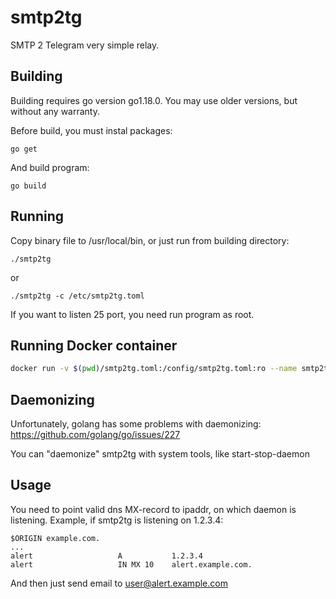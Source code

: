 # smtp2tg

SMTP 2 Telegram very simple relay.

## Building

Building requires go version go1.18.0. You may use older versions, but without any warranty.

Before build, you must instal packages:
```
go get
```

And build program:
```
go build
```

## Running

Copy binary file to /usr/local/bin, or just run from building directory:

```
./smtp2tg
```
or
```
./smtp2tg -c /etc/smtp2tg.toml
```
If you want to listen 25 port, you need run program as root.

## Running Docker container

```bash
docker run -v $(pwd)/smtp2tg.toml:/config/smtp2tg.toml:ro --name smtp2tg ghcr.io/paulannekov/smtp2tg:latest
```

## Daemonizing

Unfortunately, golang has some problems with daemonizing: https://github.com/golang/go/issues/227

You can "daemonize" smtp2tg with system tools, like start-stop-daemon

## Usage

You need to point valid dns MX-record to ipaddr, on which daemon is listening.
Example, if smtp2tg is listening on 1.2.3.4:
```
$ORIGIN example.com.
...
alert                   A           1.2.3.4
alert                   IN MX 10    alert.example.com.
```
And then just send email to user@alert.example.com
